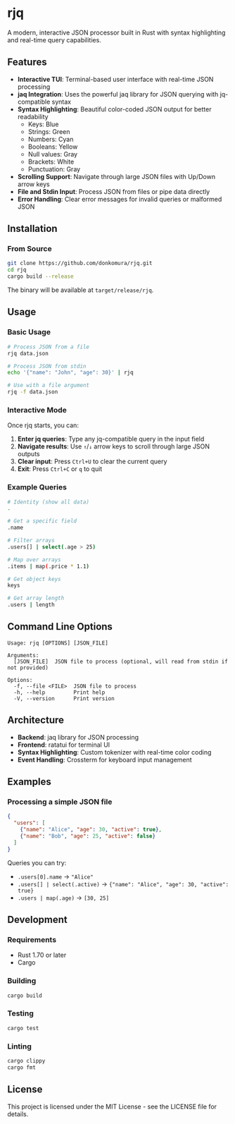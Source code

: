 # rjq

A modern, interactive JSON processor built in Rust with syntax highlighting and real-time query capabilities.

## Features

- **Interactive TUI**: Terminal-based user interface with real-time JSON processing
- **jaq Integration**: Uses the powerful jaq library for JSON querying with jq-compatible syntax
- **Syntax Highlighting**: Beautiful color-coded JSON output for better readability
  - Keys: Blue
  - Strings: Green
  - Numbers: Cyan
  - Booleans: Yellow
  - Null values: Gray
  - Brackets: White
  - Punctuation: Gray
- **Scrolling Support**: Navigate through large JSON files with Up/Down arrow keys
- **File and Stdin Input**: Process JSON from files or pipe data directly
- **Error Handling**: Clear error messages for invalid queries or malformed JSON

## Installation

### From Source

```bash
git clone https://github.com/donkomura/rjq.git
cd rjq
cargo build --release
```

The binary will be available at `target/release/rjq`.

## Usage

### Basic Usage

```bash
# Process JSON from a file
rjq data.json

# Process JSON from stdin
echo '{"name": "John", "age": 30}' | rjq

# Use with a file argument
rjq -f data.json
```

### Interactive Mode

Once rjq starts, you can:

1. **Enter jq queries**: Type any jq-compatible query in the input field
2. **Navigate results**: Use `↑`/`↓` arrow keys to scroll through large JSON outputs
3. **Clear input**: Press `Ctrl+U` to clear the current query
4. **Exit**: Press `Ctrl+C` or `q` to quit

### Example Queries

```bash
# Identity (show all data)
.

# Get a specific field
.name

# Filter arrays
.users[] | select(.age > 25)

# Map over arrays
.items | map(.price * 1.1)

# Get object keys
keys

# Get array length
.users | length
```

## Command Line Options

```
Usage: rjq [OPTIONS] [JSON_FILE]

Arguments:
  [JSON_FILE]  JSON file to process (optional, will read from stdin if not provided)

Options:
  -f, --file <FILE>  JSON file to process
  -h, --help         Print help
  -V, --version      Print version
```

## Architecture

- **Backend**: jaq library for JSON processing
- **Frontend**: ratatui for terminal UI
- **Syntax Highlighting**: Custom tokenizer with real-time color coding
- **Event Handling**: Crossterm for keyboard input management

## Examples

### Processing a simple JSON file

```json
{
  "users": [
    {"name": "Alice", "age": 30, "active": true},
    {"name": "Bob", "age": 25, "active": false}
  ]
}
```

Queries you can try:
- `.users[0].name` → `"Alice"`
- `.users[] | select(.active)` → `{"name": "Alice", "age": 30, "active": true}`
- `.users | map(.age)` → `[30, 25]`

## Development

### Requirements

- Rust 1.70 or later
- Cargo

### Building

```bash
cargo build
```

### Testing

```bash
cargo test
```

### Linting

```bash
cargo clippy
cargo fmt
```

## License

This project is licensed under the MIT License - see the LICENSE file for details.